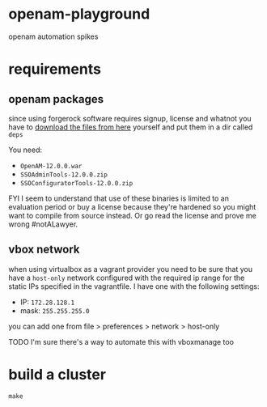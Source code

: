 # openam-playground

openam automation spikes

# requirements

## openam packages

since using forgerock software requires signup, license and whatnot you have to [download the files from here](https://backstage.forgerock.com/downloads/OpenAM/OpenAM%20Enterprise/12.0.0/OpenAM%2012#list) yourself and put them in a dir called `deps`

You need:
- `OpenAM-12.0.0.war`
- `SSOAdminTools-12.0.0.zip`
- `SSOConfiguratorTools-12.0.0.zip`

FYI I seem to understand that use of these binaries is limited to an evaluation period or buy a license because they're hardened so you might want to compile from source instead. Or go read the license and prove me wrong #notALawyer.

## vbox network

when using virtualbox as a vagrant provider you need to be sure that you have a `host-only` network configured with the required ip range for the static IPs specified in the vagrantfile. I have one with the following settings:
- IP: `172.28.128.1`
- mask: `255.255.255.0`

you can add one from file > preferences > network > host-only

TODO I'm sure there's a way to automate this with vboxmanage too

# build a cluster

`make`
